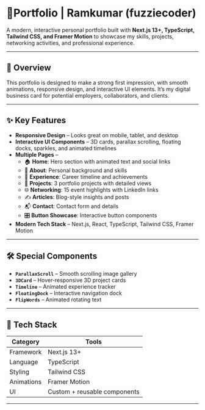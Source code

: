 # 🚀Portfolio | Ramkumar (fuzziecoder)
A modern, interactive personal portfolio built with **Next.js 13+, TypeScript, Tailwind CSS, and Framer Motion** to showcase my skills, projects, networking activities, and professional experience.

---

## 📌 Overview
This portfolio is designed to make a strong first impression, with smooth animations, responsive design, and interactive UI elements. It’s my digital business card for potential employers, collaborators, and clients.

---

## ✨ Key Features
- **Responsive Design** – Looks great on mobile, tablet, and desktop
- **Interactive UI Components** – 3D cards, parallax scrolling, floating docks, sparkles, and animated timelines
- **Multiple Pages** –  
  - 🏠 **Home**: Hero section with animated text and social links  
  - 👤 **About**: Personal background and skills  
  - 💼 **Experience**: Career timeline and achievements  
  - 📂 **Projects**: 3 portfolio projects with detailed views  
  - 🌐 **Networking**: 15 event highlights with LinkedIn links  
  - ✍ **Articles**: Blog-style insights and posts  
  - 📬 **Contact**: Contact form and details  
  - 🎛 **Button Showcase**: Interactive button components
- **Modern Tech Stack** – Next.js, React, TypeScript, Tailwind CSS, Framer Motion

---

## 🛠️ Special Components
- **`ParallaxScroll`** – Smooth scrolling image gallery
- **`3DCard`** – Hover-responsive 3D project cards
- **`Timeline`** – Animated experience tracker
- **`FloatingDock`** – Interactive navigation dock
- **`FlipWords`** – Animated rotating text

---

## 📂 Tech Stack
| Category  | Tools |
|-----------|-------|
| Framework | Next.js 13+ |
| Language  | TypeScript |
| Styling   | Tailwind CSS |
| Animations| Framer Motion |
| UI        | Custom + reusable components |

---
